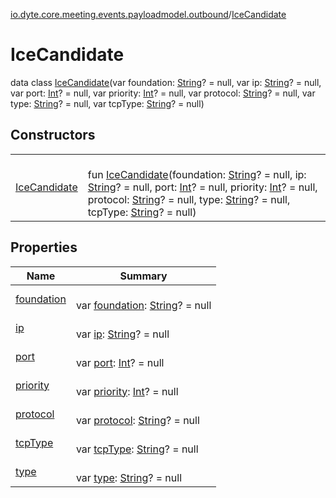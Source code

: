 [io.dyte.core.meeting.events.payloadmodel.outbound](../index.md)/[IceCandidate](index.md)

# IceCandidate


data class [IceCandidate](index.md)(var foundation: [String](https://kotlinlang.org/api/latest/jvm/stdlib/kotlin/-string/index.html)? = null, var ip: [String](https://kotlinlang.org/api/latest/jvm/stdlib/kotlin/-string/index.html)? = null, var port: [Int](https://kotlinlang.org/api/latest/jvm/stdlib/kotlin/-int/index.html)? = null, var priority: [Int](https://kotlinlang.org/api/latest/jvm/stdlib/kotlin/-int/index.html)? = null, var protocol: [String](https://kotlinlang.org/api/latest/jvm/stdlib/kotlin/-string/index.html)? = null, var type: [String](https://kotlinlang.org/api/latest/jvm/stdlib/kotlin/-string/index.html)? = null, var tcpType: [String](https://kotlinlang.org/api/latest/jvm/stdlib/kotlin/-string/index.html)? = null)

## Constructors

| | |
|---|---|
| [IceCandidate](-ice-candidate.md) | <br/>fun [IceCandidate](-ice-candidate.md)(foundation: [String](https://kotlinlang.org/api/latest/jvm/stdlib/kotlin/-string/index.html)? = null, ip: [String](https://kotlinlang.org/api/latest/jvm/stdlib/kotlin/-string/index.html)? = null, port: [Int](https://kotlinlang.org/api/latest/jvm/stdlib/kotlin/-int/index.html)? = null, priority: [Int](https://kotlinlang.org/api/latest/jvm/stdlib/kotlin/-int/index.html)? = null, protocol: [String](https://kotlinlang.org/api/latest/jvm/stdlib/kotlin/-string/index.html)? = null, type: [String](https://kotlinlang.org/api/latest/jvm/stdlib/kotlin/-string/index.html)? = null, tcpType: [String](https://kotlinlang.org/api/latest/jvm/stdlib/kotlin/-string/index.html)? = null) |

## Properties

| Name | Summary |
|---|---|
| [foundation](foundation.md) | <br/>var [foundation](foundation.md): [String](https://kotlinlang.org/api/latest/jvm/stdlib/kotlin/-string/index.html)? = null |
| [ip](ip.md) | <br/>var [ip](ip.md): [String](https://kotlinlang.org/api/latest/jvm/stdlib/kotlin/-string/index.html)? = null |
| [port](port.md) | <br/>var [port](port.md): [Int](https://kotlinlang.org/api/latest/jvm/stdlib/kotlin/-int/index.html)? = null |
| [priority](priority.md) | <br/>var [priority](priority.md): [Int](https://kotlinlang.org/api/latest/jvm/stdlib/kotlin/-int/index.html)? = null |
| [protocol](protocol.md) | <br/>var [protocol](protocol.md): [String](https://kotlinlang.org/api/latest/jvm/stdlib/kotlin/-string/index.html)? = null |
| [tcpType](tcp-type.md) | <br/>var [tcpType](tcp-type.md): [String](https://kotlinlang.org/api/latest/jvm/stdlib/kotlin/-string/index.html)? = null |
| [type](type.md) | <br/>var [type](type.md): [String](https://kotlinlang.org/api/latest/jvm/stdlib/kotlin/-string/index.html)? = null |
